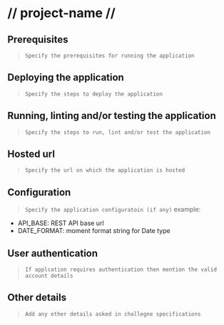 # // project-name //

## Prerequisites
>`Specify the prerequisites for running the application`

## Deploying the application
>`Specify the steps to deploy the application`

## Running, linting and/or testing the application
>`Specify the steps to run, lint and/or test the application`

## Hosted url
>`Specify the url on which the application is hosted`

## Configuration
>`Specify the application configuratoin (if any)`
example:
- API_BASE: REST API base url
- DATE_FORMAT: moment format string for Date type

## User authentication
>`If applcation requires authentication then mention the valid account details`

## Other details
>`Add any other details asked in challegne specifications`